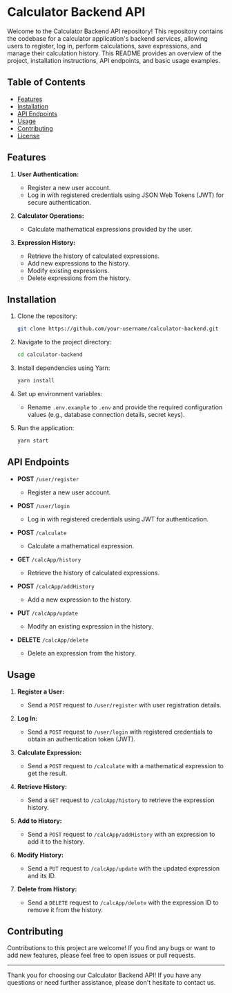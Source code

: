 # Calculator Backend API

Welcome to the Calculator Backend API repository! This repository contains the codebase for a calculator application's backend services, allowing users to register, log in, perform calculations, save expressions, and manage their calculation history. This README provides an overview of the project, installation instructions, API endpoints, and basic usage examples.

## Table of Contents

- [Features](#features)
- [Installation](#installation)
- [API Endpoints](#api-endpoints)
- [Usage](#usage)
- [Contributing](#contributing)
- [License](#license)

## Features

1. **User Authentication:**
   - Register a new user account.
   - Log in with registered credentials using JSON Web Tokens (JWT) for secure authentication.
   
2. **Calculator Operations:**
   - Calculate mathematical expressions provided by the user.
   
3. **Expression History:**
   - Retrieve the history of calculated expressions.
   - Add new expressions to the history.
   - Modify existing expressions.
   - Delete expressions from the history.

## Installation

1. Clone the repository:

   ```bash
   git clone https://github.com/your-username/calculator-backend.git
   ```

2. Navigate to the project directory:

   ```bash
   cd calculator-backend
   ```

3. Install dependencies using Yarn:

   ```bash
   yarn install
   ```

4. Set up environment variables:
   - Rename `.env.example` to `.env` and provide the required configuration values (e.g., database connection details, secret keys).

5. Run the application:

   ```bash
   yarn start
   ```

## API Endpoints

- **POST** `/user/register`
  - Register a new user account.
  
- **POST** `/user/login`
  - Log in with registered credentials using JWT for authentication.
  
- **POST** `/calculate`
  - Calculate a mathematical expression.
  
- **GET** `/calcApp/history`
  - Retrieve the history of calculated expressions.
  
- **POST** `/calcApp/addHistory`
  - Add a new expression to the history.
  
- **PUT** `/calcApp/update`
  - Modify an existing expression in the history.
  
- **DELETE** `/calcApp/delete`
  - Delete an expression from the history.

## Usage

1. **Register a User:**
   - Send a `POST` request to `/user/register` with user registration details.
   
2. **Log In:**
   - Send a `POST` request to `/user/login` with registered credentials to obtain an authentication token (JWT).
   
3. **Calculate Expression:**
   - Send a `POST` request to `/calculate` with a mathematical expression to get the result.
   
4. **Retrieve History:**
   - Send a `GET` request to `/calcApp/history` to retrieve the expression history.
   
5. **Add to History:**
   - Send a `POST` request to `/calcApp/addHistory` with an expression to add it to the history.
   
6. **Modify History:**
   - Send a `PUT` request to `/calcApp/update` with the updated expression and its ID.
   
7. **Delete from History:**
   - Send a `DELETE` request to `/calcApp/delete` with the expression ID to remove it from the history.

## Contributing

Contributions to this project are welcome! If you find any bugs or want to add new features, please feel free to open issues or pull requests.

---

Thank you for choosing our Calculator Backend API! If you have any questions or need further assistance, please don't hesitate to contact us.
